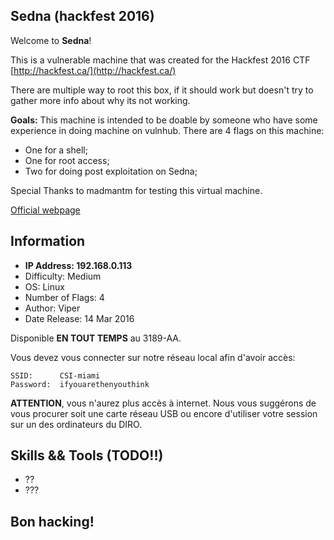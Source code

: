 ## Sedna (hackfest 2016)
Welcome to **Sedna**!

This is a vulnerable machine that was created for the Hackfest 2016 CTF [http://hackfest.ca/](http://hackfest.ca/)

There are multiple way to root this box, if it should work but doesn't try to gather more info about why its not working. 

**Goals:**
This machine is intended to be doable by someone who have some experience in doing machine on vulnhub. There are 4 flags on this machine: 
- One for a shell;
- One for root access;
- Two for doing post exploitation on Sedna;

Special Thanks to madmantm for testing this virtual machine.

[Official webpage](https://www.vulnhub.com/entry/hackfest2016-sedna,181/)

## Information
- **IP Address: 192.168.0.113**
- Difficulty: Medium
- OS: Linux
- Number of Flags: 4
- Author: Viper
- Date Release: 14 Mar 2016

Disponible **EN TOUT TEMPS** au 3189-AA. 

Vous devez vous connecter sur notre réseau local afin d'avoir accès:
```
SSID:      CSI-miami
Password:  ifyouarethenyouthink
```

**ATTENTION**, vous n'aurez plus accès à internet. Nous vous suggérons de vous procurer soit une carte réseau USB ou encore d'utiliser votre session sur un des ordinateurs du DIRO.

## Skills && Tools (TODO!!)
- ??
- ???

## Bon hacking!
